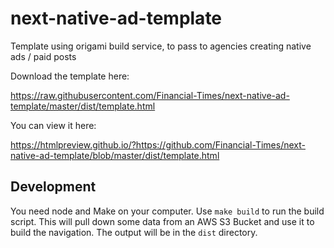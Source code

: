 # next-native-ad-template

Template using origami build service, to pass to agencies creating native ads / paid posts

Download the template here:

https://raw.githubusercontent.com/Financial-Times/next-native-ad-template/master/dist/template.html

You can view it here:

https://htmlpreview.github.io/?https://github.com/Financial-Times/next-native-ad-template/blob/master/dist/template.html

## Development

You need node and Make on your computer.  Use `make build` to run the build script.  This will pull down some data from an AWS S3 Bucket and use it to build the navigation. The output will be in the `dist` directory.


